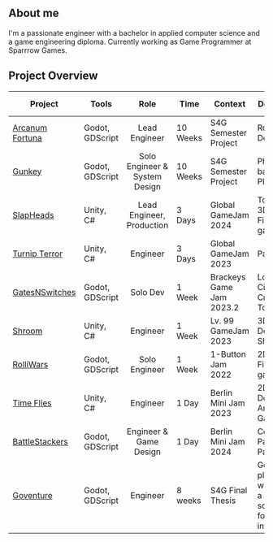 ## About me
I'm a passionate engineer with a bachelor in applied computer science and a game engineering diploma. Currently working as Game Programmer at Sparrrow Games.

## Project Overview
| Project | Tools | Role | Time | Context | Description | Release Page
| --- | --- | :---: | --- | --- | --- | --- |
| [Arcanum Fortuna](https://github.com/DeadPigeonGames/Arcanum-Fortuna) | Godot, GDScript | Lead Engineer | 10 Weeks | S4G Semester Project | Roguelike Deckbuilder | [Play now](https://s4g.itch.io/arcanum-fortuna)
| [Gunkey](https://github.com/bene-labs/Gunkey) | Godot, GDScript | Solo Engineer & System Design | 10 Weeks | S4G Semester Project | Physics-based 2D Platformer | [Play now](https://s4g.itch.io/gunkey)
| [SlapHeads](https://github.com/Koolschrank/BlowMyMind) | Unity, C# | Lead Engineer, Production | 3 Days | Global GameJam 2024 | Topdown 3D Fighting-game | [Play now](https://bene-labs.itch.io/slap-heads)
| [Turnip Terror](https://github.com/bene-labs/GGJ_2023) | Unity, C# | Engineer | 3 Days | Global GameJam 2023 | Party Game | [Play now](https://bene-labs.itch.io/turnip-terror)
| [GatesNSwitches](https://github.com/bene-labs/GatesNSwitches) | Godot, GDScript | Solo Dev | 1 Week | Brackeys Game Jam 2023.2 | Logic Circuit Creation Tool | [Play now](https://bene-labs.itch.io/gatesnswitches)
| [Shroom](https://github.com/G0vinda/Shroom) | Unity, C# | Engineer | 1 Week | Lv. 99 GameJam 2023 | 3D Top Down Shooter | [Play now](https://bene-labs.itch.io/shroom)
| [RolliWars](https://github.com/bene-labs/OneButtonGameJam_2022) | Godot, GDScript | Solo Engineer | 1 Week | 1-Button Jam 2022 | 2D Fighting-game | [Play now](https://bene-labs.itch.io/rolli-wars)
| [Time Flies](https://github.com/bene-labs/Time_Flies) | Unity, C# | Engineer | 1 Day | Berlin Mini Jam 2023 | 2D Top Down Arcade Game | [Play now](https://bene-labs.itch.io/time-flies)
| [BattleStackers](https://github.com/bene-labs/BattleStackers) | Godot, GDScript | Engineer & Game Design | 1 Day | Berlin Mini Jam 2024 | Competitive Pacinko Party Game | [Play now](https://bene-labs.itch.io/battlestackers)
| [Goventure](https://github.com/bene-labs/Goventure) | Godot, GDScript | Engineer | 8 weeks | S4G Final Thesis | Godot plugin which adds a visual script editor for item interactions. | [Try it out](https://github.com/bene-labs/Goventure/releases/tag/stable_v0.11)
